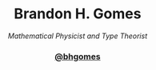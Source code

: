 <div align="center">

# Brandon H. Gomes

_Mathematical Physicist and Type Theorist_

### [@bhgomes](https://bhgomes.io)
</div>
